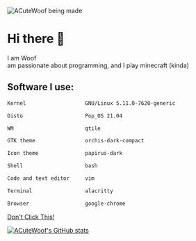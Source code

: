 ![ACuteWoof being made](https://user-images.githubusercontent.com/63534975/115952379-2a69e500-a503-11eb-9e8b-807c8853ae49.png)

# Hi there 👋
I am Woof 
<br>
am passionate about programming, and I play minecraft (kinda)

## Software I use:
```markdown
Kernel                   GNU/Linux 5.11.0-7620-generic

Disto                    Pop_OS 21.04

WM                       qtile

GTK theme                orchis-dark-compact

Icon theme               papirus-dark

Shell                    bash

Code and text editor     vim

Terminal                 alacritty

Browser                  google-chrome
```

[Don't Click This!](https://acutewoof.github.io/youtube/index.html)

[![ACuteWoof's GitHub stats](https://github-readme-stats.vercel.app/api?username=ACuteWoof&show_icons=true&theme=nightowl)](https://github.com/anuraghazra/github-readme-stats)
